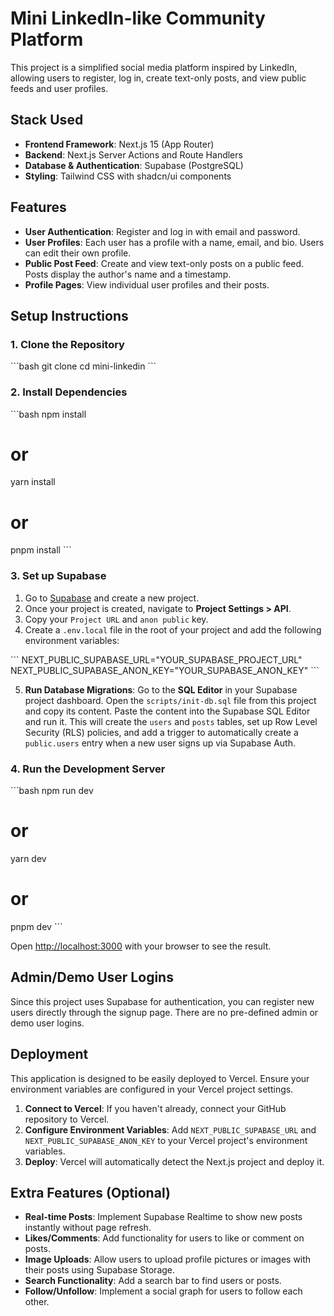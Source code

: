 # Mini LinkedIn-like Community Platform

This project is a simplified social media platform inspired by LinkedIn, allowing users to register, log in, create text-only posts, and view public feeds and user profiles.

## Stack Used

*   **Frontend Framework**: Next.js 15 (App Router)
*   **Backend**: Next.js Server Actions and Route Handlers
*   **Database & Authentication**: Supabase (PostgreSQL)
*   **Styling**: Tailwind CSS with shadcn/ui components

## Features

*   **User Authentication**: Register and log in with email and password.
*   **User Profiles**: Each user has a profile with a name, email, and bio. Users can edit their own profile.
*   **Public Post Feed**: Create and view text-only posts on a public feed. Posts display the author's name and a timestamp.
*   **Profile Pages**: View individual user profiles and their posts.

## Setup Instructions

### 1. Clone the Repository

\`\`\`bash
git clone <your-github-repo-link>
cd mini-linkedin
\`\`\`

### 2. Install Dependencies

\`\`\`bash
npm install
# or
yarn install
# or
pnpm install
\`\`\`

### 3. Set up Supabase

1.  Go to [Supabase](https://supabase.com/) and create a new project.
2.  Once your project is created, navigate to **Project Settings > API**.
3.  Copy your `Project URL` and `anon public` key.
4.  Create a `.env.local` file in the root of your project and add the following environment variables:

  \`\`\`
  NEXT_PUBLIC_SUPABASE_URL="YOUR_SUPABASE_PROJECT_URL"
  NEXT_PUBLIC_SUPABASE_ANON_KEY="YOUR_SUPABASE_ANON_KEY"
  \`\`\`

5.  **Run Database Migrations**:
  Go to the **SQL Editor** in your Supabase project dashboard.
  Open the `scripts/init-db.sql` file from this project and copy its content.
  Paste the content into the Supabase SQL Editor and run it. This will create the `users` and `posts` tables, set up Row Level Security (RLS) policies, and add a trigger to automatically create a `public.users` entry when a new user signs up via Supabase Auth.

### 4. Run the Development Server

\`\`\`bash
npm run dev
# or
yarn dev
# or
pnpm dev
\`\`\`

Open [http://localhost:3000](http://localhost:3000) with your browser to see the result.

## Admin/Demo User Logins

Since this project uses Supabase for authentication, you can register new users directly through the signup page. There are no pre-defined admin or demo user logins.

## Deployment

This application is designed to be easily deployed to Vercel. Ensure your environment variables are configured in your Vercel project settings.

1.  **Connect to Vercel**: If you haven't already, connect your GitHub repository to Vercel.
2.  **Configure Environment Variables**: Add `NEXT_PUBLIC_SUPABASE_URL` and `NEXT_PUBLIC_SUPABASE_ANON_KEY` to your Vercel project's environment variables.
3.  **Deploy**: Vercel will automatically detect the Next.js project and deploy it.

## Extra Features (Optional)

*   **Real-time Posts**: Implement Supabase Realtime to show new posts instantly without page refresh.
*   **Likes/Comments**: Add functionality for users to like or comment on posts.
*   **Image Uploads**: Allow users to upload profile pictures or images with their posts using Supabase Storage.
*   **Search Functionality**: Add a search bar to find users or posts.
*   **Follow/Unfollow**: Implement a social graph for users to follow each other.
